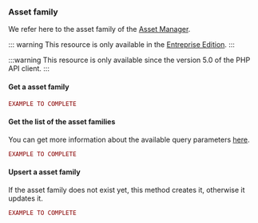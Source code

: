 ### Asset family

We refer here to the asset family of the [Asset Manager](/documentation/asset-manager.html#the-asset-familyl).

::: warning
This resource is only available in the [Entreprise Edition](https://www.akeneo.com/enterprise-edition/).
:::

:::warning
This resource is only available since the version 5.0 of the PHP API client.
:::

#### Get a asset family

```php
EXAMPLE TO COMPLETE
```
 
#### Get the list of the asset families

You can get more information about the available query parameters [here](/api-reference-asset-manager.html#get_asset_families).

```php
EXAMPLE TO COMPLETE
```

#### Upsert a asset family

If the asset family does not exist yet, this method creates it, otherwise it updates it.

```php
EXAMPLE TO COMPLETE
```
